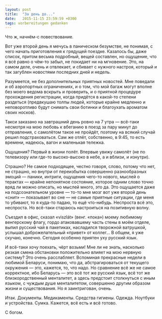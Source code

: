 ```yaml
---
layout: post
title:  "За день до..."
date:   2015-11-15 23:59:59 +0300
tags: vorbereitungen gedanken 
---
```


Что ж, начнём-с повествование.

Вот уже второй день я мечусь в паническом безумстве, не понимая, с чего начать приготовления к грядущей поездке. Казалось бы, даже список, притом весьма подробный, вещей составлен, но ощущение, что я всё равно о чём-то забыл, не покидает ни на мгновение. Это, на самом деле, очень и отвлекает, и сбивает с нужного настроя, который и так загублен новостями последних дней и недель.

Разумеется, не без дополнительных приятных новостей. Мне поведали и об аэропортных ограничениях, и о том, что мой багаж могут вполне без моего ведома вскрыть и проверить, и о приятной процедуре прохождения регистрации, когда придётся в какой-то степени раздеться (предвкушаю толпы людей, которые крайне медленно и неповоротливо будут снимать свои ботинки и благоухать ароматом своих носков).

Такси заказано на завтрашний день ровно на 7 утра — всё-таки несмотря на мою любовь к вбеганию в поезд за пару минут до отправления, с самолётом такое не пройдёт, поэтому на всякий случай решил подстраховаться. Сам же отлёт, собственно, в 9:45, то есть времени, надеюсь, вагон и маленькая тележка.

Ощущения? Первый в жизни полёт. Впервые увижу самолёт (не по телевизору или где-то высоко-высоко в небе, а и вблизи, и изнутри).

Страшно? Не самое подходящее, честно говоря, слово, потому что нет, не страшно, но внутри от переизбытка совершенно разнообразных эмоций — паники, интриги, ощущения чего-то нового, мыслей о терактах — крайне непонятное состояние, которое одним слово точно вряд ли можно описать, но мыслей много, это да. Это ощущается даже на подсознательном уровне — то-то мне мозг вот уже второй день «снит» — показывает во сне — не самые приятные ситуации, где меня то убивают, то я куда-то падаю, то ещё что-нибудь. Неспроста всё это, неспроста. Но всё-таки стараюсь настроиться на позитивную волну.

Съездил в офис, сказал «viszlát» (венг. «пока») моему любимому венгерскому флагу, гордо атаковавшему часть стены в моём отделе, выпил русский чай в пакетиках, насладился творожной ватрушкой, услышал доброжелательный «привет» от коллег... В общем, я уже скучаю, конечно. Сегодня особенно приятен уху русский язык.

И всё-таки хочу поехать, чёрт возьми! Мне ли не знать, насколько резкая смена обстановки положительно влияет на мою нервную систему? Это очень расслабляет. Вспоминая прекрасные недели в любимой Беларуси, понимаю, что да, абстрагироваться от текущего окружения — это, кажется, то, что надо. Но сравнение всё же не самое корректное, ибо Беларусь — это всё тот же русский язык, всё тот же близкородственный менталитет, а здесь предстоит столкнуться с иным языком, с чуждым душе менталитетом, совершенно другим образом жизни и существования. Но я заинтригован, очень.

Итак. Документы. Медикаменты. Средства гигиены. Одежда. Ноутбуки и устройства. Сумка. Кажется, всё есть и всё готово.

С богом.
